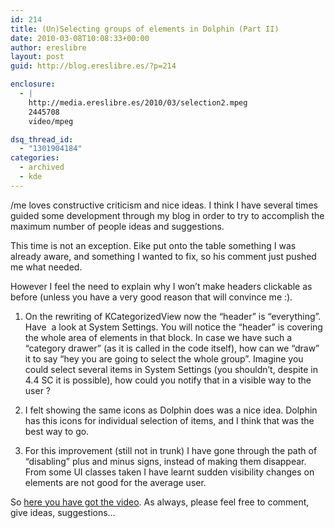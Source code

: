 ```yaml
---
id: 214
title: (Un)Selecting groups of elements in Dolphin (Part II)
date: 2010-03-08T10:08:33+00:00
author: ereslibre
layout: post
guid: http://blog.ereslibre.es/?p=214

enclosure:
  - |
    http://media.ereslibre.es/2010/03/selection2.mpeg
    2445708
    video/mpeg

dsq_thread_id:
  - "1301904184"
categories:
  - archived
  - kde
---
```

/me loves constructive criticism and nice ideas. I think I have several times guided some development through my blog in order to try to accomplish the maximum number of people ideas and suggestions.

This time is not an exception. Eike put onto the table something I was already aware, and something I wanted to fix, so his comment just pushed me what needed.

However I feel the need to explain why I won&#8217;t make headers clickable as before (unless you have a very good reason that will convince me :).

1. On the rewriting of KCategorizedView now the &#8220;header&#8221; is &#8220;everything&#8221;. Have  a look at System Settings. You will notice the &#8220;header&#8221; is covering the whole area of elements in that block. In case we have such a &#8220;category drawer&#8221; (as it is called in the code itself), how can we &#8220;draw&#8221; it to say &#8220;hey you are going to select the whole group&#8221;. Imagine you could select several items in System Settings (you shouldn&#8217;t, despite in 4.4 SC it is possible), how could you notify that in a visible way to the user ?

2. I felt showing the same icons as Dolphin does was a nice idea. Dolphin has this icons for individual selection of items, and I think that was the best way to go.

3. For this improvement (still not in trunk) I have gone through the path of &#8220;disabling&#8221; plus and minus signs, instead of making them disappear. From some UI classes taken I have learnt sudden visibility changes on elements are not good for the average user.

So <a href="http://media.ereslibre.es/2010/03/selection2.mpeg" target="_blank">here you have got the video</a>. As always, please feel free to comment, give ideas, suggestions&#8230;

